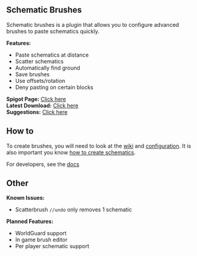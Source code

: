 ## Schematic Brushes
Schematic brushes is a plugin that allows you to configure advanced brushes to paste schematics quickly.

**Features:**
* Paste schematics at distance
* Scatter schematics
* Automatically find ground
* Save brushes
* Use offsets/rotation
* Deny pasting on certain blocks

**Spigot Page:** [Click here](https://www.spigotmc.org/resources/schematicbrushes.72734/)  
**Latest Download:** [Click here](https://www.spigotmc.org/resources/schematicbrushes.72734/)  
**Suggestions:** [Click here](https://github.com/CJCrafter/SchematicBrushes/issues/new/choose)

## How to
To create brushes, you will need to look at the [wiki](https://github.com/CJCrafter/SchematicBrushes/wiki) and [configuration](https://github.com/CJCrafter/SchematicBrushes/wiki/Configuration).
It is also important you know [how to create schematics](https://youtu.be/7zAGxvRz0Hk).

For developers, see the [docs](https://cjcrafter.github.io/SchematicBrushes/)
## Other
**Known Issues:**
* Scatterbrush `//undo` only removes 1 schematic

**Planned Features:**
* WorldGuard support
* In game brush editor
* Per player schematic support
